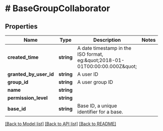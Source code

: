 # # BaseGroupCollaborator

## Properties

Name | Type | Description | Notes
------------ | ------------- | ------------- | -------------
**created_time** | **string** | A date timestamp in the ISO format, eg:\&quot;2018-01-01T00:00:00.000Z\&quot; |
**granted_by_user_id** | **string** | A user ID |
**group_id** | **string** | A user group ID |
**name** | **string** |  |
**permission_level** | **string** |  |
**base_id** | **string** | Base ID, a unique identifier for a base. |

[[Back to Model list]](../../README.md#models) [[Back to API list]](../../README.md#endpoints) [[Back to README]](../../README.md)

